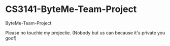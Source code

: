 # CS3141-ByteMe-Team-Project
ByteMe-Team-Project

Please no touchie my projectie.
(Nobody but us can because it's private you goof)
